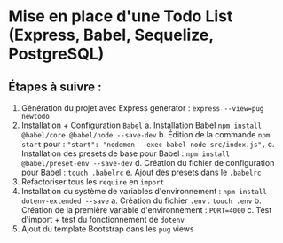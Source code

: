 # Mise en place d'une Todo List (Express, Babel, Sequelize, PostgreSQL)

## Étapes à suivre :

1. Génération du projet avec Express generator : `express --view=pug newtodo`
2. Installation + Configuration `Babel`
  a. Installation Babel `npm install @babel/core @babel/node --save-dev`
  b. Édition de la commande `npm start` pour : `"start": "nodemon --exec babel-node src/index.js",`
  c. Installation des presets de base pour Babel : `npm install @babel/preset-env --save-dev`
  d. Création du fichier de configuration pour Babel : `touch .babelrc`
  e. Ajout des presets dans le `.babelrc` 
3. Refactoriser tous les `require` en `import`
4. Installation du système de variables d'environnement : `npm install dotenv-extended --save`
  a. Création du fichier `.env` : `touch .env`
  b. Création de la première variable d'environnement : `PORT=4000`
  c. Test d'import + test du fonctionnement de `dotenv`
5. Ajout du template Bootstrap dans les `pug` views
